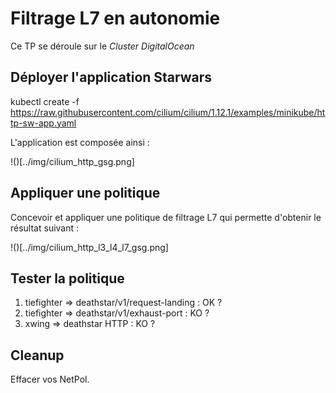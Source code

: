 # Filtrage L7 en autonomie

Ce TP se déroule sur le *Cluster DigitalOcean*

## Déployer l'application Starwars

kubectl create -f https://raw.githubusercontent.com/cilium/cilium/1.12.1/examples/minikube/http-sw-app.yaml

L'application est composée ainsi :

!()[../img/cilium_http_gsg.png]

## Appliquer une politique

Concevoir et appliquer une politique de filtrage L7 qui permette d'obtenir le résultat suivant :  

!()[../img/cilium_http_l3_l4_l7_gsg.png]

## Tester la politique

1) tiefighter => deathstar/v1/request-landing : OK ?
2) tiefighter => deathstar/v1/exhaust-port : KO ?
3) xwing => deathstar HTTP : KO ?

## Cleanup

Effacer vos NetPol.